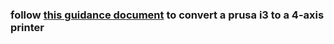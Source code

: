 ### follow [this guidance document](https://colab.research.google.com/github/FullControlXYZ/multiaxis/blob/main/prusai3_XYZB1/prusa_4axis_guide_colab.ipynb) to convert a prusa i3 to a 4-axis printer